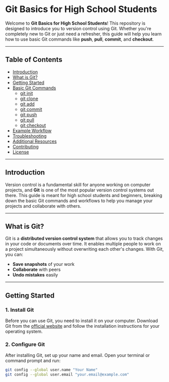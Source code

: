 # Git Basics for High School Students

Welcome to **Git Basics for High School Students**! This repository is designed to introduce you to version control using Git. Whether you're completely new to Git or just need a refresher, this guide will help you learn how to use basic Git commands like **push**, **pull**, **commit**, and **checkout**.

---

## Table of Contents

- [Introduction](#introduction)
- [What is Git?](#what-is-git)
- [Getting Started](#getting-started)
- [Basic Git Commands](#basic-git-commands)
  - [git init](#git-init)
  - [git clone](#git-clone)
  - [git add](#git-add)
  - [git commit](#git-commit)
  - [git push](#git-push)
  - [git pull](#git-pull)
  - [git checkout](#git-checkout)
- [Example Workflow](#example-workflow)
- [Troubleshooting](#troubleshooting)
- [Additional Resources](#additional-resources)
- [Contributing](#contributing)
- [License](#license)

---

## Introduction

Version control is a fundamental skill for anyone working on computer projects, and **Git** is one of the most popular version control systems out there. This guide is meant for high school students and beginners, breaking down the basic Git commands and workflows to help you manage your projects and collaborate with others.

---

## What is Git?

Git is a **distributed version control system** that allows you to track changes in your code or documents over time. It enables multiple people to work on a project simultaneously without overwriting each other's changes. With Git, you can:

- **Save snapshots** of your work
- **Collaborate** with peers
- **Undo mistakes** easily

---

## Getting Started

### 1. Install Git

Before you can use Git, you need to install it on your computer. Download Git from the [official website](https://git-scm.com/downloads) and follow the installation instructions for your operating system.

### 2. Configure Git

After installing Git, set up your name and email. Open your terminal or command prompt and run:

```bash
git config --global user.name "Your Name"
git config --global user.email "your.email@example.com"
